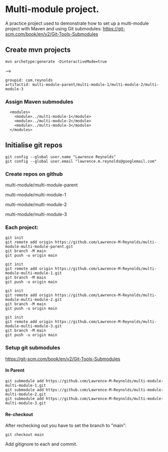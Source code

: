 # Multi-module project.
A practice project used to demonstrate how to set up a multi-module project with Maven and using
Git submodules:
https://git-scm.com/book/en/v2/Git-Tools-Submodules

## Create mvn projects
```
mvn archetype:generate -DinteractiveMode=true
```
-->

```
groupid: com.reynolds
artifactid: multi-module-parent/multi-module-1/multi-module-2/multi-module-3
```

### Assign Maven submodules
```
  <modules>
    <module>../multi-module-1</module>
    <module>../multi-module-2</module>
    <module>../multi-module-3</module>
  </modules>
```

## Initialise git repos
```
git config --global user.name "Lawrence Reynolds"
git config --global user.email "lawrence.m.reynolds@googlemail.com"
```

### Create repos on github
multi-module/multi-module-parent

multi-module/multi-module-1

multi-module/multi-module-2

multi-module/multi-module-3

### Each project:
```
git init
git remote add origin https://github.com/Lawrence-M-Reynolds/multi-module-multi-module-parent.git
git branch -M main
git push -u origin main

git init
git remote add origin https://github.com/Lawrence-M-Reynolds/multi-module-multi-module-1.git
git branch -M main
git push -u origin main

git init
git remote add origin https://github.com/Lawrence-M-Reynolds/multi-module-multi-module-2.git
git branch -M main
git push -u origin main

git init
git remote add origin https://github.com/Lawrence-M-Reynolds/multi-module-multi-module-3.git
git branch -M main
git push -u origin main
```

### Setup git submodules
https://git-scm.com/book/en/v2/Git-Tools-Submodules

#### In Parent
```
git submodule add https://github.com/Lawrence-M-Reynolds/multi-module-multi-module-1.git
git submodule add https://github.com/Lawrence-M-Reynolds/multi-module-multi-module-2.git
git submodule add https://github.com/Lawrence-M-Reynolds/multi-module-multi-module-3.git
```

#### Re-checkout
After rechecking out you have to set the branch to "main":
```
git checkout main
```
Add gitignore to each and commit.